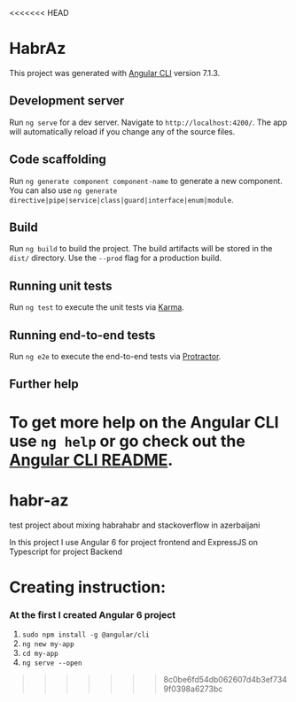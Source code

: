 <<<<<<< HEAD
# HabrAz

This project was generated with [Angular CLI](https://github.com/angular/angular-cli) version 7.1.3.

## Development server

Run `ng serve` for a dev server. Navigate to `http://localhost:4200/`. The app will automatically reload if you change any of the source files.

## Code scaffolding

Run `ng generate component component-name` to generate a new component. You can also use `ng generate directive|pipe|service|class|guard|interface|enum|module`.

## Build

Run `ng build` to build the project. The build artifacts will be stored in the `dist/` directory. Use the `--prod` flag for a production build.

## Running unit tests

Run `ng test` to execute the unit tests via [Karma](https://karma-runner.github.io).

## Running end-to-end tests

Run `ng e2e` to execute the end-to-end tests via [Protractor](http://www.protractortest.org/).

## Further help

To get more help on the Angular CLI use `ng help` or go check out the [Angular CLI README](https://github.com/angular/angular-cli/blob/master/README.md).
=======
# habr-az
test project about mixing habrahabr and stackoverflow in azerbaijani

In this project I use Angular 6 for project frontend and ExpressJS on Typescript for project Backend

<h1>Creating instruction:</h1>
<h3>At the first I created Angular 6 project</h3>
<ol>
    <li><code>sudo npm install -g @angular/cli</code></li>
    <li><code>ng new my-app</code></li>
    <li><code>cd my-app</code></li>
    <li><code>ng serve --open</code></li>
</ol>

>>>>>>> 8c0be6fd54db062607d4b3ef7349f0398a6273bc
